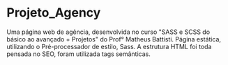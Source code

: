 # Projeto_Agency
Uma página web de agência, desenvolvida no curso "SASS e SCSS do básico ao avançado + Projetos" do Prof° Matheus Battisti. Página estática, utilizando o Pré-processador de estilo, Sass.  A estrutura HTML foi toda pensada no SEO, foram utilizada tags semânticas.
